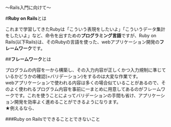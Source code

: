 ～Rails入門に向けて～

#**Ruby on Rails**とは

これまで学習してきたRubyは「こういう表現をしたいよ」「こういうデータ集計をしたいよ」など、命令を出すための**プログラミング言語**ですが、Ruby on Rails(以下Rails)は、そのRubyの言語を使った、webアプリケーション開発の**フレームワーク**です。

##**フレームワーク**とは

プログラムの内容を一から構築し、その入力内容が正しくかつ入力規制に準じているかどうかの確認(=バリデーション)をするのは大変な作業です。  
webアプリケーションで使われる内容は多くの場合似ていることがあるので、そのよく使われるプログラム内容を事前に一まとめに用意してあるのがフレームワークです。これを使うことによってバリデーションの手間も省け、アプリケーション開発を効率よく進めることができるようになります。  
★例えるなら、

###Ruby on Railsでできることとできないこと



